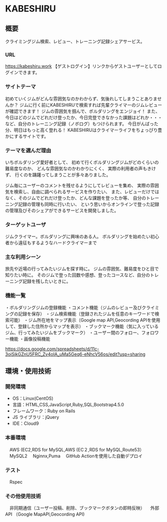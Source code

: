 # KABESHIRU

## 概要

クライミングジム検索、レビュー、トレーニング記録シェアサービス。

### URL
https://kabeshiru.work
【ゲストログイン】リンクからゲストユーザーとしてログインできます。

### サイトテーマ
初めていくジムがどんな雰囲気なのかわからず、気後れしてしまうことありませんか？
ジムに行く前にKABESHIRUで検索すれば先輩クライマーのジムレビューが確認できます！
ジムの雰囲気を掴んで、ボルダリングをエンジョイ！
また、今日はどのジムでどれだけ登ったか、今日完登できなかった課題はどれか・・・
など、自分のトレーニング記録（ノボログ）もつけられます。
今日がんばった分、明日はもっと高く登れる！
KABESHIRUはクライマーライフをちょっぴり豊かにするサイトです。

### テーマを選んだ理由
いちボルダリング愛好者として、
初めて行くボルダリングジムがどのくらいの難易度なのか、
どんな雰囲気なのかわかりにくく、 実際の利用者の声もきけず、
行くのを躊躇ってしまうことが多々ありました。

ジム毎にユーザーのコメントを残せるようにしてレビューを集め、
実際の雰囲気を検索し、自由に調べられるサービスを作りたい、
また、レビューだけではなく、そのジムでどれだけ登ったか、どんな課題を登ったか等、
自分のトレーニング記録の管理も同時に行いたい、
という思いからオンラインで登った記録の管理及びそのシェアができるサービスを開発しました。

### ターゲットユーザ
ジムクライマー。ボルダリングに興味のある人。
ボルダリングを始めたい初心者から遠征もするようなハードクライマーまで

### 主な利用シーン

旅先や近場の行ってみたいジムを探す時に。
ジムの雰囲気、難易度をひと目で知りたい時に。
そのジムで登った回数や感想、登ったコースなど、自分のトレーニング記録を残したいときに。

### 機能一覧

・ボルダリングジムの登録機能
・コメント機能（ジムのレビュー及びクライミングの記録を保存）
・ジム検索機能（登録されたジムを任意のキーワードで検索可能）
・ジム所在地をマップ表示（Google map API,Geocording APIを使用して、登録した住所からマップを表示）
・ブックマーク機能（気に入っているジム、行ってみたいジムをブックマーク）
・ユーザー間のフォロー、フォロワー機能
・画像投稿機能

https://docs.google.com/spreadsheets/d/11c-3oiSjkGZnU5FRC_Zv4oIA_uMa5Geq6-eNhcV56os/edit?usp=sharing

## 環境・使用技術

### 開発環境

- OS：Linux(CentOS)
- 言語：HTML,CSS,JavaScript,Ruby,SQL,Bootstrap4.5.0
- フレームワーク：Ruby on Rails
- JS ライブラリ：jQuery
- IDE：Cloud9

### 本番環境

　AWS (EC2,RDS for MySQL,AWS (EC２,RDS for MySQL,Route53）
　MySQL2
　Nginnx,Puma
　GitHub Actionを使用した自動デプロイ
　
### テスト

　Rspec
 
### その他使用技術

　非同期通信（ユーザー投稿、削除、ブックマークボタンの即時反映）
　外部API （Google MapAPI,Geocording API)
　
